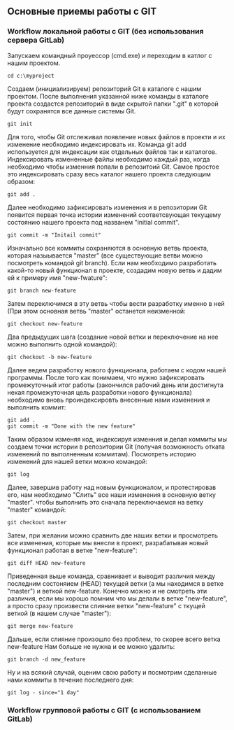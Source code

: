 ## Основные приемы работы с GIT

### Workflow локальной работы с GIT (без использования сервера GitLab)  

Запускаем командный проуессор (cmd.exe) и переходим в катлог с нашим проектом.  

    cd c:\myproject
  
Создаем (инициализируем) репозиторий Git в каталоге с нашим проектом. После выполнения указанной ниже команды в каталоге проекта создастся репозиторий в виде скрытой папки ".git" в которой будут сохранятся все данные системы Git.

    git init


Для того, чтобы Git отслеживал появление новых файлов в проекти и их изменение необходимо индексировать их. Команда git add используется для индексации как отдельных файлов так и каталогов. Индексировать измененные файлы необходимо каждый раз, когда необходимо чтобы изменния попали в репозитоий Git. Самое простое это индексировать сразу весь каталог нашего проекта следующим образом:

    git add .

Далее необходимо зафиксировать изменения и в репозитории Git появится первая точка истории изменений соответсвующая текущему состоянию нашего проекта под названем "initial commit".

    git commit -m "Initail commit"

Изначально все коммиты сохраняются в основную ветвь проекта, которая назыывается "master" (все существующие ветви можно посмотреть командой git branch). Если нам необходимо разработать какой-то новый функционал в проекте, создадим новую ветвь и дадим ей к примеру имя "new-fwature":

    git branch new-feature

Затем переключимся в эту ветвь чтобы вести разработку именно в ней (При этом основная ветвь "master" останется неизменной:

    git checkout new-feature

Два предыдущих шага (создание новой ветки и переключение на нее можно выполнить одной командой):

    git checkout -b new-feature

Далее ведем разработку нового функционала, работаем с кодом нашей программы. После того как понимаем, что нужно зафиксировать промежуточный итог работы (закончился рабочий день или достигнута некая промежуточная цель разработки нового функционала) необходимо вновь проиндексировть внесенные нами изменения и выполнить коммит:

    git add .
    git commit -m "Done with the new feature"

Таким образом изменяя код, индексируя изменния и делая коммиты мы создаем точки истории в репозитории Git (получая возможность отката изменений по выполненным коммитам). Посмотреть историю изменений для нашей ветки можно командой:

    git log

Далее, завершив работу над новым функционалом, и протестировав его, нам необходимо "Слить" все наши изменения в основную ветку "master". чтобы выполнить это сначала переключаемся на ветку "master" командой:

    git checkout master

Затем, при желании можно сравнить две наших ветки и просмотреть все изменения, которые мы внесли в проект, разрабатывая новый функционал работая в ветке "new-feature":

    git diff HEAD new-feature

Приведенная выше команда, сравнивает и выводит различия между последним состоняием (HEAD) текущей ветки (а мы находимся в ветке "master") и веткой new-feature. Конечно можно и не смотреть эти различия, если мы хорошо помним что мы делали в ветке "new-feature", а просто сразу произвести слияние ветки "new-feature" с ткущей веткой (в нашем случае "master"):

    git merge new-feature

Дальше, если слияние произошло без проблем, то скорее всего ветка new-feature Нам больше не нужна и ее можно удалить:

    git branch -d new_feature

Ну и на всякий случай, оценим свою работу и посмотрим сделанные нами коммиты в течение последнего дня:

    git log - since="1 day"



### Workflow групповой работы с GIT (с использованием GitLab)
